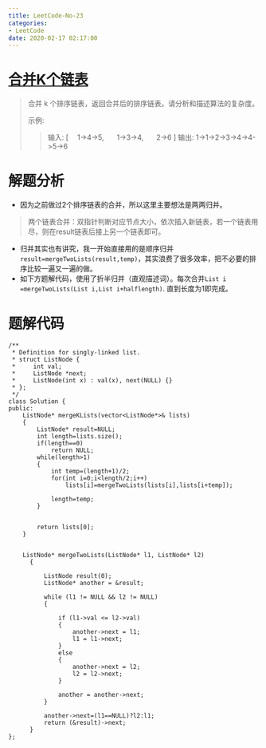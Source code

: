 ```yaml
---
title: LeetCode-No-23
categories:
- LeetCode
date: 2020-02-17 02:17:00
---
```

# [合并K个链表](https://leetcode-cn.com/problems/merge-k-sorted-lists)
>合并 k 个排序链表，返回合并后的排序链表。请分析和描述算法的复杂度。
>
>示例:
>
>>输入:
[
　1->4->5,
  　1->3->4,
  　2->6
]
>>输出: 1->1->2->3->4->4->5->6

# 解题分析
- 因为之前做过2个排序链表的合并，所以这里主要想法是两两归并。
>两个链表合并：双指针判断对应节点大小，依次插入新链表，若一个链表用尽，则在result链表后接上另一个链表即可。

- 归并其实也有讲究，我一开始直接用的是顺序归并```result=mergeTwoLists(result,temp)```，其实浪费了很多效率，把不必要的排序比较一遍又一遍的做。
- 如下方题解代码，使用了折半归并（直观描述词）。每次合并```List i =mergeTwoLists(List i,List i+halflength)```. 直到长度为1即完成。

# 题解代码
```
/**
 * Definition for singly-linked list.
 * struct ListNode {
 *     int val;
 *     ListNode *next;
 *     ListNode(int x) : val(x), next(NULL) {}
 * };
 */
class Solution {
public:
    ListNode* mergeKLists(vector<ListNode*>& lists) 
    {
        ListNode* result=NULL;
        int length=lists.size();
        if(length==0)
            return NULL;
        while(length>1)
        {
            int temp=(length+1)/2;
            for(int i=0;i<length/2;i++)
                lists[i]=mergeTwoLists(lists[i],lists[i+temp]);
            
            length=temp;
        }
        
        
        return lists[0];
    }
    
    
    ListNode* mergeTwoLists(ListNode* l1, ListNode* l2)
	  {
		 
		  ListNode result(0);
		  ListNode* another = &result;

		  while (l1 != NULL && l2 != NULL)
		  {
			
			  if (l1->val <= l2->val)
			  {
				  another->next = l1;
				  l1 = l1->next;  
			  }
			  else
			  {
				  another->next = l2;
				  l2 = l2->next;
			  }
              
              another = another->next;
		  }
                   
          another->next=(l1==NULL)?l2:l1;
		  return (&result)->next;
	  }
};
```
